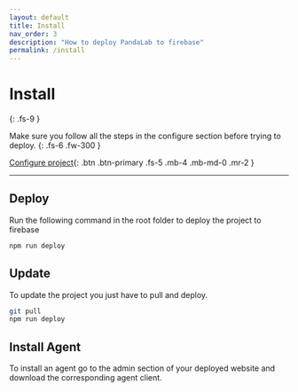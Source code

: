 ```yaml
---
layout: default
title: Install
nav_order: 3
description: "How to deploy PandaLab to firebase"
permalink: /install
---
```


# Install
{: .fs-9 }

Make sure you follow all the steps in the configure section before trying to deploy.
{: .fs-6 .fw-300 }

[Configure project](configure){: .btn .btn-primary .fs-5 .mb-4 .mb-md-0 .mr-2 } 

---

## Deploy

Run the following command in the root folder to deploy the project to firebase
```bash
npm run deploy
```

## Update

To update the project you just have to pull and deploy.

```bash
git pull
npm run deploy
```

## Install Agent

To install an agent go to the admin section of your deployed website and download the corresponding agent client.
